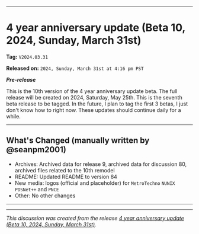 ***

# 4 year anniversary update (Beta 10, 2024, Sunday, March 31st)

**Tag:** `V2024.03.31`

**Released on:** `2024, Sunday, March 31st at 4:16 pm PST`

***Pre-release***

This is the 10th version of the 4 year anniversary update beta. The full release will be created on 2024, Saturday, May 25th. This is the seventh beta release to be tagged. In the future, I plan to tag the first 3 betas, I just don't know how to right now. These updates should continue daily for a while.

---

## What's Changed (manually written by @seanpm2001)

- Archives: Archived data for release 9, archived data for discussion 80, archived files related to the 10th remodel
- README: Updated README to version 84
- New media: logos (official and placeholder) for `MetroTechno` `NUNIX` `PDSNet++` and `PNCE`
- Other: No other changes

***


<hr /><em>This discussion was created from the release <a href='https://github.com/seanpm2001/seanpm2001/releases/tag/V2024.03.31'>4 year anniversary update (Beta 10, 2024, Sunday, March 31st)</a>.</em>
